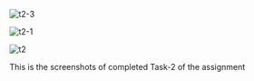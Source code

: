 ![t2-3](https://github.com/user-attachments/assets/d751ce50-1076-4100-850e-b32f2efa0a20)

![t2-1](https://github.com/user-attachments/assets/2bd2c78e-d9b2-4be0-a50e-e307aaec3a70)

![t2](https://github.com/user-attachments/assets/3625b445-2865-4257-81b1-10fa8ea44f26)


This is the screenshots of completed Task-2 of the assignment
